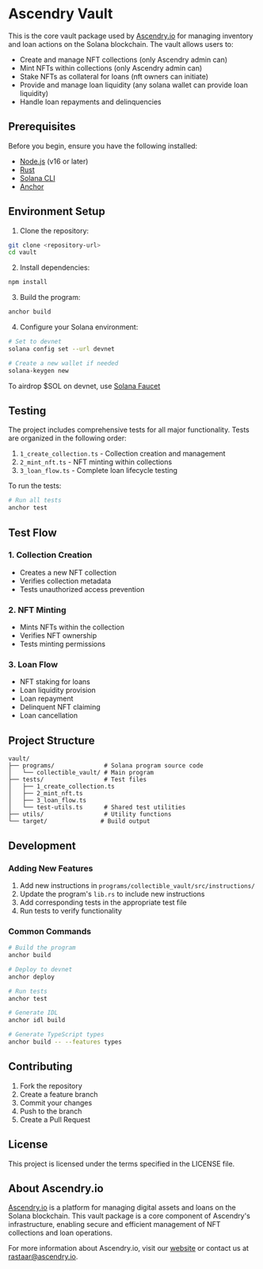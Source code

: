 # Ascendry Vault

This is the core vault package used by [Ascendry.io](https://ascendry.io) for managing inventory and loan actions on the Solana blockchain. The vault allows users to:

- Create and manage NFT collections (only Ascendry admin can)
- Mint NFTs within collections (only Ascendry admin can)
- Stake NFTs as collateral for loans (nft owners can initiate)
- Provide and manage loan liquidity (any solana wallet can provide loan liquidity)
- Handle loan repayments and delinquencies

## Prerequisites

Before you begin, ensure you have the following installed:

- [Node.js](https://nodejs.org/) (v16 or later)
- [Rust](https://www.rust-lang.org/tools/install)
- [Solana CLI](https://docs.solana.com/cli/install-solana-cli-tools)
- [Anchor](https://book.anchor-lang.com/getting_started/installation.html)

## Environment Setup

1. Clone the repository:
```bash
git clone <repository-url>
cd vault
```

2. Install dependencies:
```bash
npm install
```

3. Build the program:
```bash
anchor build
```

4. Configure your Solana environment:
```bash
# Set to devnet
solana config set --url devnet

# Create a new wallet if needed
solana-keygen new
```

To airdrop $SOL on devnet, use [Solana Faucet](https://faucet.solana.com)

## Testing

The project includes comprehensive tests for all major functionality. Tests are organized in the following order:

1. `1_create_collection.ts` - Collection creation and management
2. `2_mint_nft.ts` - NFT minting within collections
3. `3_loan_flow.ts` - Complete loan lifecycle testing

To run the tests:

```bash
# Run all tests
anchor test
```

## Test Flow

### 1. Collection Creation
- Creates a new NFT collection
- Verifies collection metadata
- Tests unauthorized access prevention

### 2. NFT Minting
- Mints NFTs within the collection
- Verifies NFT ownership
- Tests minting permissions

### 3. Loan Flow
- NFT staking for loans
- Loan liquidity provision
- Loan repayment
- Delinquent NFT claiming
- Loan cancellation

## Project Structure

```
vault/
├── programs/              # Solana program source code
│   └── collectible_vault/ # Main program
├── tests/                 # Test files
│   ├── 1_create_collection.ts
│   ├── 2_mint_nft.ts
│   ├── 3_loan_flow.ts
│   └── test-utils.ts      # Shared test utilities
├── utils/                 # Utility functions
└── target/               # Build output
```

## Development

### Adding New Features

1. Add new instructions in `programs/collectible_vault/src/instructions/`
2. Update the program's `lib.rs` to include new instructions
3. Add corresponding tests in the appropriate test file
4. Run tests to verify functionality

### Common Commands

```bash
# Build the program
anchor build

# Deploy to devnet
anchor deploy

# Run tests
anchor test

# Generate IDL
anchor idl build

# Generate TypeScript types
anchor build -- --features types
```

## Contributing

1. Fork the repository
2. Create a feature branch
3. Commit your changes
4. Push to the branch
5. Create a Pull Request

## License

This project is licensed under the terms specified in the LICENSE file.

## About Ascendry.io

[Ascendry.io](https://ascendry.io) is a platform for managing digital assets and loans on the Solana blockchain. This vault package is a core component of Ascendry's infrastructure, enabling secure and efficient management of NFT collections and loan operations.

For more information about Ascendry.io, visit our [website](https://ascendry.io) or contact us at [rastaar@ascendry.io](mailto:rastaar@ascendry.io). 